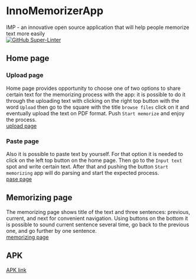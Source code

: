 # InnoMemorizerApp
IMP - an innovative open source application that will help people memorize text more easily \
[![GitHub Super-Linter](https://github.com/InnoSWP/InnoMemorizerApp/workflows/Lint%20Code%20Base/badge.svg)](https://github.com/marketplace/actions/super-linter)
## Home page
### Upload page
Home page provides opportunity to choose one of two options to share certain text for the memorizing process with the app: it is possible to do it through the uploading text with clicking on the right top button with the word `Upload` then go to the square with the title `browse files` click on it and eventually upload the text on PDF format. Push `Start memorize` and enjoy the process.\
[upload page]([https://ibb.co/s125LfX](https://ibb.co/s125LfX)) 
### Paste page 
Also it is possible to paste text by yourself. For that option it is needed to click on the left top button on the home page. Then go to the `Input text` spot and write certain text. After that and pushing the button `Start memorizing` app will do parsing and start the expected process.\
[pase page](https://ibb.co/MRM3QBs)
## Memorizing page
The memorizing page shows title of the text and three sentences: previous, current, and next for convenient navigation. Using buttons on the bottom it is possible to sound current sentence several time, go back to the previous one, and go further by one sentence.\
[memorizing page](https://ibb.co/59fDkwt)
## APK
[APK link](https://drive.google.com/file/d/1gQhFsDyF1SqEsiEaE_7nbXWC5Nq9FHFN/view?usp=sharing)
